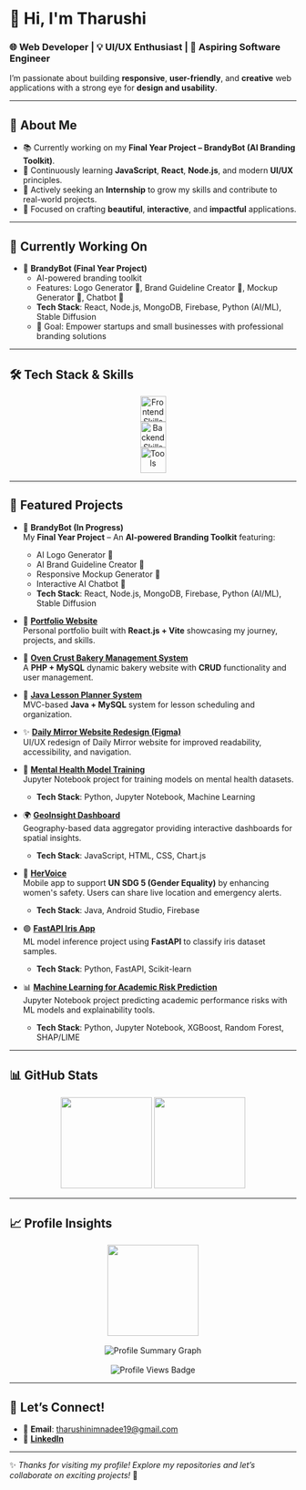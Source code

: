 # 👋 Hi, I'm Tharushi  

### 🌐 Web Developer | 💡 UI/UX Enthusiast | 🚀 Aspiring Software Engineer  

I’m passionate about building **responsive**, **user-friendly**, and **creative** web applications with a strong eye for **design and usability**.  

---

## 💼 About Me  
- 📚 Currently working on my **Final Year Project – BrandyBot (AI Branding Toolkit)**.  
- 🚀 Continuously learning **JavaScript**, **React**, **Node.js**, and modern **UI/UX** principles.  
- 🌱 Actively seeking an **Internship** to grow my skills and contribute to real-world projects.  
- 🎯 Focused on crafting **beautiful**, **interactive**, and **impactful** applications.  

---

## 🔄 Currently Working On  

- 🤖 **BrandyBot (Final Year Project)**  
  - AI-powered branding toolkit  
  - Features: Logo Generator 🎨, Brand Guideline Creator 📘, Mockup Generator 📱, Chatbot 💬  
  - **Tech Stack**: React, Node.js, MongoDB, Firebase, Python (AI/ML), Stable Diffusion  
  - 🎯 Goal: Empower startups and small businesses with professional branding solutions  

---

## 🛠️ Tech Stack & Skills  

<p align="center">
<img src="https://skillicons.dev/icons?i=html,css,js,react,vite,tailwind,bootstrap" height="45" alt="Frontend Skills" />
<br/>
<img src="https://skillicons.dev/icons?i=php,nodejs,express,mysql,firebase,mongodb" height="45" alt="Backend Skills" />
<br/>
<img src="https://skillicons.dev/icons?i=git,github,vscode,figma,xd,postman,wordpress" height="45" alt="Tools" />
</p>

---

## 📝 Featured Projects  

- 🤖 **BrandyBot (In Progress)**  
  My **Final Year Project** – An **AI-powered Branding Toolkit** featuring:  
  - AI Logo Generator 🎨  
  - AI Brand Guideline Creator 📘  
  - Responsive Mockup Generator 📱  
  - Interactive AI Chatbot 💬  
  - **Tech Stack**: React, Node.js, MongoDB, Firebase, Python (AI/ML), Stable Diffusion  

- 🌟 **[Portfolio Website](https://tharushi1019.github.io/My-Portfolio/)**  
  Personal portfolio built with **React.js + Vite** showcasing my journey, projects, and skills.  

- 🍞 **[Oven Crust Bakery Management System](https://github.com/tharushi1019/Bakery-Shop-Web)**  
  A **PHP + MySQL** dynamic bakery website with **CRUD** functionality and user management.  

- 📅 **[Java Lesson Planner System](https://github.com/tharushi1019/ITBIN-2211-0202)**  
  MVC-based **Java + MySQL** system for lesson scheduling and organization.  

- ✨ **[Daily Mirror Website Redesign (Figma)](https://www.figma.com/design/dR8owZfqFdsR9pYQPl5dDr/Redesign-DailyMirror.lk-Website?node-id=0-1&t=SnDvxwsWIq8fnuS1-1)**  
  UI/UX redesign of Daily Mirror website for improved readability, accessibility, and navigation.  

- 🧠 **[Mental Health Model Training](https://github.com/tharushi1019/Mental-Health-Model-Training)**  
  Jupyter Notebook project for training models on mental health datasets.  
  - **Tech Stack**: Python, Jupyter Notebook, Machine Learning  

- 🌍 **[GeoInsight Dashboard](https://github.com/tharushi1019/GeoInsightDashboard)**  
  Geography-based data aggregator providing interactive dashboards for spatial insights.  
  - **Tech Stack**: JavaScript, HTML, CSS, Chart.js  

- 📱 **[HerVoice](https://github.com/tharushi1019/HerVoice)**  
  Mobile app to support **UN SDG 5 (Gender Equality)** by enhancing women's safety. Users can share live location and emergency alerts.  
  - **Tech Stack**: Java, Android Studio, Firebase  

- 🟣 **[FastAPI Iris App](https://github.com/tharushi1019/fastapi-iris-app)**  
  ML model inference project using **FastAPI** to classify iris dataset samples.  
  - **Tech Stack**: Python, FastAPI, Scikit-learn  

- 📊 **[Machine Learning for Academic Risk Prediction](https://github.com/tharushi1019/Machine-Learning-for-Academic-Risk-Prediction)**  
  Jupyter Notebook project predicting academic performance risks with ML models and explainability tools.  
  - **Tech Stack**: Python, Jupyter Notebook, XGBoost, Random Forest, SHAP/LIME  

---

## 📊 GitHub Stats  

<p align="center">
  <img src="https://github-readme-stats.vercel.app/api?username=tharushi1019&show_icons=true&theme=radical" height="160" />
  <img src="https://github-readme-stats.vercel.app/api/top-langs/?username=tharushi1019&layout=compact&theme=radical" height="160" />
</p>

---

## 📈 Profile Insights  

<p align="center">
  <img src="https://github-readme-streak-stats.herokuapp.com/?user=tharushi1019&theme=radical" height="160" />
  <br/><br/>
  <img src="https://github-profile-summary-cards.vercel.app/api/cards/profile-details?username=tharushi1019&theme=radical" alt="Profile Summary Graph" />
  <br/><br/>
  <img src="https://komarev.com/ghpvc/?username=tharushi1019&label=Profile%20Views&color=ff69b4&style=flat" alt="Profile Views Badge" />
</p>

---

## 🤝 Let’s Connect!  

- 📧 **Email**: [tharushinimnadee19@gmail.com](mailto:tharushinimnadee19@gmail.com)  
- 🔗 **[LinkedIn](https://www.linkedin.com/in/t-nimnadi/)**  

---

✨ *Thanks for visiting my profile! Explore my repositories and let’s collaborate on exciting projects!* 🚀
